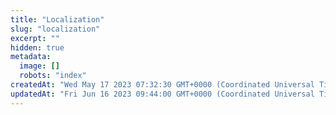 ```yaml
---
title: "Localization"
slug: "localization"
excerpt: ""
hidden: true
metadata: 
  image: []
  robots: "index"
createdAt: "Wed May 17 2023 07:32:30 GMT+0000 (Coordinated Universal Time)"
updatedAt: "Fri Jun 16 2023 09:44:00 GMT+0000 (Coordinated Universal Time)"
---
```

